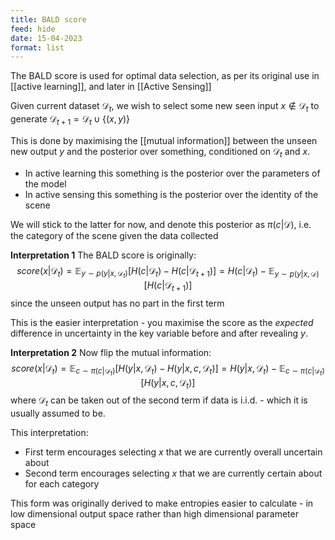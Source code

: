 ```yaml
---
title: BALD score
feed: hide
date: 15-04-2023
format: list
---
```



The BALD score is used for optimal data selection, as per its original use in [[active learning]], and later in [[Active Sensing]]

Given current dataset $\mathcal D_t$, we wish to select some new seen input $x\notin\mathcal D_t$ to generate $\mathcal D_{t+1} = \mathcal D_t \cup \{(x,y)\}$

This is done by maximising the [[mutual information]] between the unseen new output $y$ and the posterior over something, conditioned on $\mathcal{D}_t$ and $x$.
- In active learning this something is the posterior over the parameters of the model
- In active sensing this something is the posterior over the identity of the scene

We will stick to the latter for now, and denote this posterior as $\pi(c|\mathcal D)$, i.e. the category of the scene given the data collected

**Interpretation 1**
The BALD score is originally:$$
	score(x|\mathcal{D}_t) = \mathbb{E}_{y\sim p(y | x, \mathcal D_t)}\left[H(c | \mathcal D_t) - H(c | \mathcal D_{t+1})\right] = H(c | \mathcal D_t) - \mathbb{E}_{y\sim p(y | x, \mathcal D)}\left[H(c | \mathcal D_{t+1})\right]
$$since the unseen output has no part in the first term

This is the easier interpretation - you maximise the score as the *expected* difference in uncertainty in the key variable before and after revealing $y$.

**Interpretation 2**
Now flip the mutual information:$$
	score(x|\mathcal{D}_t) = \mathbb{E}_{c\sim \pi(c | \mathcal D_t)}\left[H(y | x, \mathcal D_t) - H(y | x, c, \mathcal D_{t})\right] = H(y | x, \mathcal D_t) - \mathbb{E}_{c\sim \pi(c | \mathcal D_t)}\left[H(y | x, c, \mathcal D_{t})\right]
$$where $\mathcal D_{t}$ can be taken out of the second term if data is i.i.d. - which it is usually assumed to be.

This interpretation:
- First term encourages selecting $x$ that we are currently overall uncertain about
- Second term encourages selecting $x$ that we are currently certain about for each category

This form was originally derived to make entropies easier to calculate - in low dimensional output space rather than high dimensional parameter space